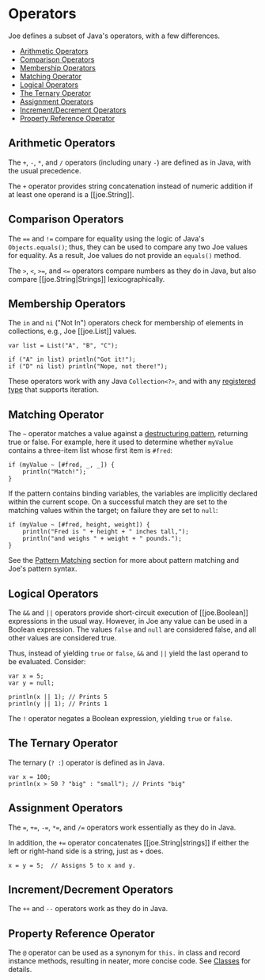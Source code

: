 # Operators

Joe defines a subset of Java's operators, with a few differences.

- [Arithmetic Operators](#arithmetic-operators)
- [Comparison Operators](#comparison-operators)
- [Membership Operators](#membership-operators)
- [Matching Operator](#matching-operator)
- [Logical Operators](#logical-operators)
- [The Ternary Operator](#the-ternary-operator)
- [Assignment Operators](#assignment-operators)
- [Increment/Decrement Operators](#incrementdecrement-operators)
- [Property Reference Operator](#property-reference-operator)

## Arithmetic Operators

The `+`, `-`, `*`, and `/` operators (including unary `-`) are defined as in 
Java, with the usual precedence.

The `+` operator provides string concatenation instead of numeric addition
if at least one operand is a [[joe.String]].

## Comparison Operators

The `==` and `!=` compare for equality using the logic of Java's 
`Objects.equals()`; thus, they can be used to compare any two Joe values for 
equality.  As a result, Joe values do not provide an `equals()` method.

The `>`, `<`, `>=`, and `<=` operators compare numbers as they do in Java,
but also compare [[joe.String|Strings]] lexicographically.

## Membership Operators

The `in` and `ni` ("Not In") operators check for membership of elements in 
collections, e.g., Joe [[joe.List]] values.

```joe
var list = List("A", "B", "C");

if ("A" in list) println("Got it!");
if ("D" ni list) println("Nope, not there!");
```

These operators work with any Java `Collection<?>`, and with any 
[registered type](extending/registered_types.md) that supports iteration.

## Matching Operator

The `~` operator matches a value against a 
[destructuring pattern](patterns.md), returning true or false.  For example,
here it used to determine whether `myValue` contains a three-item list whose
first item is `#fred`:

```joe
if (myValue ~ [#fred, _, _]) {
    println("Match!");
}
```

If the pattern contains binding variables, the variables are implicitly
declared within the current scope.  On a successful match they are set
to the matching values within the target; on failure they are set to
`null`:

```joe
if (myValue ~ [#fred, height, weight]) {
    println("Fred is " + height + " inches tall,");
    println("and weighs " + weight + " pounds.");
}
```

See the [Pattern Matching](patterns.md) section for more about pattern
matching and Joe's pattern syntax.

## Logical Operators

The `&&` and `||` operators provide short-circuit execution of 
[[joe.Boolean]] expressions in the usual way.  However, in Joe 
any value can be used in a Boolean expression.  The values `false` and `null` 
are considered false, and all other values are 
considered true.  

Thus, instead of yielding `true` or `false`, `&&` and `||` yield the 
last operand to be evaluated.  Consider:

```joe
var x = 5;
var y = null;

println(x || 1); // Prints 5
println(y || 1); // Prints 1
```

The `!` operator negates a Boolean expression, yielding `true` or `false`.

## The Ternary Operator

The ternary (`? :`) operator is defined as in Java.

```joe
var x = 100;
println(x > 50 ? "big" : "small"); // Prints "big"
```

## Assignment Operators

The `=`, `+=`, `-=`, `*=`, and `/=` operators work essentially as they do in 
Java.

In addition, the `+=` operator concatenates [[joe.String|strings]] if either 
the left or right-hand side is a string, just as `+` does.

```joe
x = y = 5;  // Assigns 5 to x and y.
```

## Increment/Decrement Operators

The `++` and `--` operators work as they do in Java.

## Property Reference Operator

The `@` operator can be used as a synonym for `this.` in class and record
instance methods, resulting in neater, more concise code. See
[Classes](classes.md) for details.
